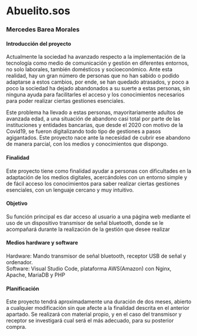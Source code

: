 <h1>Abuelito.sos</h1>
<h3>Mercedes Barea Morales</h3>
<h4> Introducción del proyecto </h4>
Actualmente la sociedad ha avanzado respecto a la implementación de la tecnología como medio de comunicación y gestión en diferentes entornos, no solo laborales, también domésticos y socioeconómico. Ante esta realidad, hay un gran número de personas que no han sabido o podido adaptarse a estos cambios, por ende, se han quedado atrasados, y poco a poco la sociedad ha dejado abandonados a su suerte a estas personas, sin ninguna ayuda para facilitarles el acceso y los conocimientos necesarios para poder realizar ciertas gestiones esenciales.
<br></n>

Este problema ha llevado a estas personas, mayoritariamente adultos de avanzada edad, a una situación de abandono casi total por parte de las instituciones y entidades bancarias, que desde el 2020 con motivo de la Covid19, se fueron digitalizando todo tipo de gestiones a pasos agigantados.
Este proyecto nace ante la necesidad de cubrir ese abandono de manera parcial, con los medios y conocimientos que dispongo.

<h4> Finalidad</h4>
Este proyecto tiene como finalidad ayudar a personas con dificultades en la adaptación de los medios digitales, acercándoles con un entorno simple y de fácil acceso los conocimientos para saber realizar ciertas gestiones esenciales, con un lenguaje cercano y muy intuitivo. 

<h4> Objetivo </h4>
Su función principal es dar acceso al usuario a una página web mediante el uso de un dispositivo transmisor de señal bluetooth, donde se le acompañará durante la realización de la gestión que desee realizar

<h4>Medios hardware y software </h4>
Hardware: Mando transmisor de señal bluetooth, receptor USB de señal y ordenador.
<br></n>
Software: Visual Studio Code, plataforma AWS(Amazon) con Nginx, Apache, MariaDB y PHP


<h4> Planificación </h4>
Este proyecto tendrá aproximadamente una duración de dos meses, abierto a cualquier modificación sin que afecte a la finalidad descrita en el anterior apartado.
Se realizará con material propio, y en el caso del transmisor y receptor se investigará cual será el más adecuado, para su posterior compra. 
